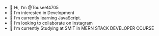 - 👋 Hi, I’m @Touseef4705
- 👀 I’m interested in Development
- 🌱 I’m currently learning JavaScript.
- 💞️ I’m looking to collaborate on Instagram
- 🔭 I’m currently Studying at SMIT in MERN STACK DEVELOPER COURSE

<!---
Touseef4705/Touseef4705 is a ✨ special ✨ repository because its `README.md` (this file) appears on your GitHub profile.
You can click the Preview link to take a look at your changes.
--->
